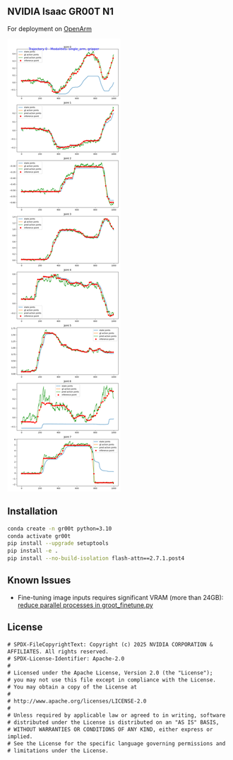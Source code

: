 ## NVIDIA Isaac GR00T N1

For deployment on [OpenArm](https://github.com/reazon-research/openarm)

![openarm-1-5k-steps.png](./media/openarm-1-5k-steps.png)


## Installation
```sh
conda create -n gr00t python=3.10
conda activate gr00t
pip install --upgrade setuptools
pip install -e .
pip install --no-build-isolation flash-attn==2.7.1.post4 
```

## Known Issues

- Fine-tuning image inputs requires significant VRAM (more than 24GB): [reduce parallel processes in groot_finetune.py](https://github.com/NVIDIA/Isaac-GR00T/issues/24#issuecomment-2757807812)



## License 

```
# SPDX-FileCopyrightText: Copyright (c) 2025 NVIDIA CORPORATION & AFFILIATES. All rights reserved.
# SPDX-License-Identifier: Apache-2.0
#
# Licensed under the Apache License, Version 2.0 (the "License");
# you may not use this file except in compliance with the License.
# You may obtain a copy of the License at
#
# http://www.apache.org/licenses/LICENSE-2.0
#
# Unless required by applicable law or agreed to in writing, software
# distributed under the License is distributed on an "AS IS" BASIS,
# WITHOUT WARRANTIES OR CONDITIONS OF ANY KIND, either express or implied.
# See the License for the specific language governing permissions and
# limitations under the License.
```
